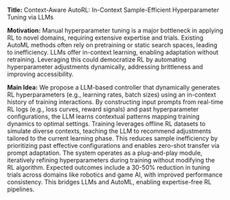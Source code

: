 **Title:** Context-Aware AutoRL: In-Context Sample-Efficient Hyperparameter Tuning via LLMs  

**Motivation:** Manual hyperparameter tuning is a major bottleneck in applying RL to novel domains, requiring extensive expertise and trials. Existing AutoML methods often rely on pretraining or static search spaces, leading to inefficiency. LLMs offer in-context learning, enabling adaptation without retraining. Leveraging this could democratize RL by automating hyperparameter adjustments dynamically, addressing brittleness and improving accessibility.  

**Main Idea:** We propose a LLM-based controller that dynamically generates RL hyperparameters (e.g., learning rates, batch sizes) using an in-context history of training interactions. By constructing input prompts from real-time RL logs (e.g., loss curves, reward signals) and past hyperparameter configurations, the LLM learns contextual patterns mapping training dynamics to optimal settings. Training leverages offline RL datasets to simulate diverse contexts, teaching the LLM to recommend adjustments tailored to the current learning phase. This reduces sample inefficiency by prioritizing past effective configurations and enables zero-shot transfer via prompt adaptation. The system operates as a plug-and-play module, iteratively refining hyperparameters during training without modifying the RL algorithm. Expected outcomes include a 30-50% reduction in tuning trials across domains like robotics and game AI, with improved performance consistency. This bridges LLMs and AutoML, enabling expertise-free RL pipelines.